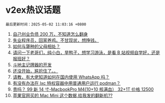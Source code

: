 # v2ex热议话题

`最后更新时间：2025-05-02 11:03:16 +0800`

1. [自己创业负债 200 万，不知道怎么翻身](https://www.v2ex.com/t/1129321)
1. [失业程序员，回家养鸡。不甘现状，想挣钱。](https://www.v2ex.com/t/1129301)
1. [如何与犟种的父母相处？](https://www.v2ex.com/t/1129294)
1. [请问一下老哥们，纯小白，旱鸭子，想学习游泳，是看 B 站视频自学好，还是报班好？](https://www.v2ex.com/t/1129327)
1. [斗地主记牌器的开发](https://www.v2ex.com/t/1129288)
1. [还没开始，尴尬住了。。](https://www.v2ex.com/t/1129316)
1. [请教，有大佬知道如何在国内使用 WhatsApp 吗？](https://www.v2ex.com/t/1129337)
1. [有没有办法在 lxc 特权容器中用普通用户运行 podman？](https://www.v2ex.com/t/1129319)
1. [贵吗？ 99 新 14 寸-MacbookPro M4(10+10 核满血）
32+1T 价格 12500](https://www.v2ex.com/t/1129282)
1. [苹果官网买的 Mac Mini 这个数据,给我发的翻新机??](https://www.v2ex.com/t/1129298)

